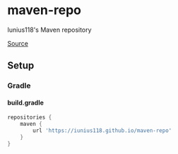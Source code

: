 # maven-repo

Iunius118's Maven repository

[Source](https://github.com/Iunius118/maven-repo)

## Setup

### Gradle

#### build.gradle

```gradle
repositories {
    maven {
        url 'https://iunius118.github.io/maven-repo'
    }
}
```
